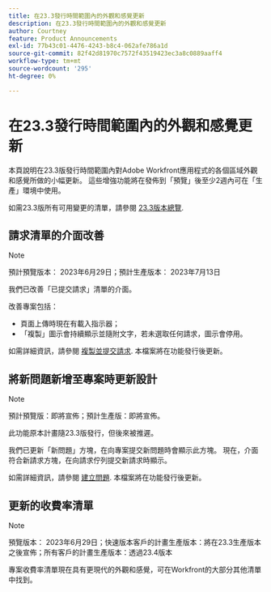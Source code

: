 ```yaml
---
title: 在23.3發行時間範圍內的外觀和感覺更新
description: 在23.3發行時間範圍內的外觀和感覺更新
author: Courtney
feature: Product Announcements
exl-id: 77b43c01-4476-4243-b8c4-062afe786a1d
source-git-commit: 82f42d81970c7572f43519423ec3a8c0889aaff4
workflow-type: tm+mt
source-wordcount: '295'
ht-degree: 0%

---
```


# 在23.3發行時間範圍內的外觀和感覺更新

本頁說明在23.3版發行時間範圍內對Adobe Workfront應用程式的各個區域外觀和感覺所做的小幅更新。 這些增強功能將在發佈到「預覽」後至少2週內可在「生產」環境中使用。

如需23.3版所有可用變更的清單，請參閱 [23.3版本總覽](/help/quicksilver/product-announcements/product-releases/23.3-release-activity/23-3-release-overview.md).

## 請求清單的介面改善

>[!NOTE]
>
>預計預覽版本： 2023年6月29日；預計生產版本： 2023年7月13日

我們已改善「已提交請求」清單的介面。

改善專案包括：

* 頁面上傳時現在有載入指示器；
* 「複製」圖示會持續顯示並隨附文字，若未選取任何請求，圖示會停用。

如需詳細資訊，請參閱 [複製並提交請求](/help/quicksilver/manage-work/requests/create-requests/copy-and-submit-requests.md). 本檔案將在功能發行後更新。

## 將新問題新增至專案時更新設計

>[!NOTE]
>
>預計預覽版：即將宣佈；預計生產版：即將宣佈。
>
>此功能原本計畫隨23.3版發行，但後來被推遲。

我們已更新「新問題」方塊，在向專案提交新問題時會顯示此方塊。 現在，介面符合新請求方塊，在向請求佇列提交新請求時顯示。

如需詳細資訊，請參閱 [建立問題](../../../manage-work/issues/manage-issues/create-issues.md). 本檔案將在功能發行後更新。

## 更新的收費率清單

>[!NOTE]
>
>預覽版本： 2023年6月29日；快速版本客戶的計畫生產版本：將在23.3生產版本之後宣佈；所有客戶的計畫生產版本：透過23.4版本

專案收費率清單現在具有更現代的外觀和感覺，可在Workfront的大部分其他清單中找到。
